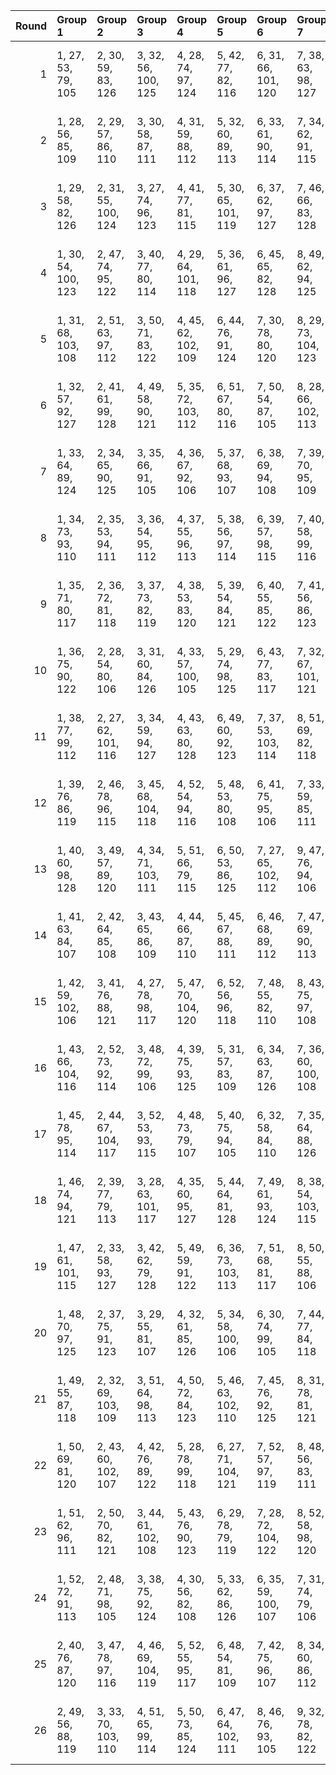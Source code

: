 |   Round | Group 1             | Group 2             | Group 3             | Group 4             | Group 5             | Group 6             | Group 7             | Group 8              | Group 9              | Group 10             | Group 11             | Group 12             | Group 13             | Group 14             | Group 15             | Group 16             | Group 17             | Group 18             | Group 19             | Group 20            | Group 21            | Group 22             | Group 23             | Group 24             | Group 25        | Group 26        |
|--------:|:--------------------|:--------------------|:--------------------|:--------------------|:--------------------|:--------------------|:--------------------|:---------------------|:---------------------|:---------------------|:---------------------|:---------------------|:---------------------|:---------------------|:---------------------|:---------------------|:---------------------|:---------------------|:---------------------|:--------------------|:--------------------|:---------------------|:---------------------|:---------------------|:----------------|:----------------|
|       1 | 1, 27, 53, 79, 105  | 2, 30, 59, 83, 126  | 3, 32, 56, 100, 125 | 4, 28, 74, 97, 124  | 5, 42, 77, 82, 116  | 6, 31, 66, 101, 120 | 7, 38, 63, 98, 127  | 8, 47, 67, 84, 128   | 10, 49, 64, 96, 106  | 11, 41, 57, 103, 118 | 12, 51, 73, 86, 122  | 13, 50, 60, 93, 111  | 14, 34, 72, 102, 119 | 16, 33, 76, 80, 113  | 17, 40, 78, 90, 109  | 18, 39, 62, 104, 112 | 19, 52, 69, 88, 110  | 20, 48, 68, 95, 123  | 21, 35, 75, 89, 121  | 22, 44, 71, 99, 107 | 23, 29, 61, 92, 117 | 24, 43, 55, 94, 114  | 25, 36, 70, 85, 115  | 26, 46, 65, 87, 108  | 9, 45, 54, 91   | 15, 37, 58, 81  |
|       2 | 1, 28, 56, 85, 109  | 2, 29, 57, 86, 110  | 3, 30, 58, 87, 111  | 4, 31, 59, 88, 112  | 5, 32, 60, 89, 113  | 6, 33, 61, 90, 114  | 7, 34, 62, 91, 115  | 8, 35, 63, 92, 116   | 9, 36, 64, 93, 117   | 10, 37, 65, 94, 118  | 11, 38, 66, 95, 119  | 12, 39, 67, 96, 120  | 13, 40, 68, 97, 121  | 14, 41, 69, 98, 122  | 15, 42, 70, 99, 123  | 16, 43, 71, 79, 124  | 17, 44, 72, 80, 125  | 18, 45, 73, 81, 105  | 19, 46, 53, 82, 106  | 20, 47, 54, 83, 107 | 21, 27, 55, 84, 108 | 22, 48, 74, 100, 126 | 23, 49, 75, 101, 127 | 24, 50, 76, 102, 128 | 25, 51, 77, 103 | 26, 52, 78, 104 |
|       3 | 1, 29, 58, 82, 126  | 2, 31, 55, 100, 124 | 3, 27, 74, 96, 123  | 4, 41, 77, 81, 115  | 5, 30, 65, 101, 119 | 6, 37, 62, 97, 127  | 7, 46, 66, 83, 128  | 9, 49, 63, 95, 105   | 10, 40, 56, 103, 117 | 11, 51, 72, 85, 121  | 12, 50, 59, 92, 110  | 13, 33, 71, 102, 118 | 15, 32, 76, 79, 112  | 16, 39, 78, 89, 108  | 17, 38, 61, 104, 111 | 18, 52, 68, 87, 109  | 19, 48, 67, 94, 122  | 20, 34, 75, 88, 120  | 21, 47, 73, 99, 125  | 22, 43, 70, 98, 106 | 23, 28, 60, 91, 116 | 24, 42, 54, 93, 113  | 25, 35, 69, 84, 114  | 26, 45, 64, 86, 107  | 8, 44, 53, 90   | 14, 36, 57, 80  |
|       4 | 1, 30, 54, 100, 123 | 2, 47, 74, 95, 122  | 3, 40, 77, 80, 114  | 4, 29, 64, 101, 118 | 5, 36, 61, 96, 127  | 6, 45, 65, 82, 128  | 8, 49, 62, 94, 125  | 9, 39, 55, 103, 116  | 10, 51, 71, 84, 120  | 11, 50, 58, 91, 109  | 12, 32, 70, 102, 117 | 14, 31, 76, 99, 111  | 15, 38, 78, 88, 107  | 16, 37, 60, 104, 110 | 17, 52, 67, 86, 108  | 18, 48, 66, 93, 121  | 19, 33, 75, 87, 119  | 20, 46, 72, 98, 124  | 21, 28, 57, 81, 126  | 22, 42, 69, 97, 105 | 23, 27, 59, 90, 115 | 24, 41, 53, 92, 112  | 25, 34, 68, 83, 113  | 26, 44, 63, 85, 106  | 7, 43, 73, 89   | 13, 35, 56, 79  |
|       5 | 1, 31, 68, 103, 108 | 2, 51, 63, 97, 112  | 3, 50, 71, 83, 122  | 4, 45, 62, 102, 109 | 6, 44, 76, 91, 124  | 7, 30, 78, 80, 120  | 8, 29, 73, 104, 123 | 9, 52, 59, 99, 121   | 10, 48, 58, 85, 113  | 11, 46, 75, 79, 111  | 12, 38, 64, 90, 116  | 13, 41, 70, 94, 126  | 14, 43, 67, 100, 115 | 15, 39, 74, 87, 114  | 16, 32, 77, 93, 106  | 17, 42, 56, 101, 110 | 18, 28, 53, 88, 127  | 19, 37, 57, 95, 128  | 21, 49, 54, 86, 117  | 22, 34, 61, 89, 118 | 23, 40, 72, 82, 107 | 24, 33, 66, 84, 125  | 25, 47, 60, 96, 105  | 26, 36, 55, 98, 119  | 5, 27, 69, 92   | 20, 35, 65, 81  |
|       6 | 1, 32, 57, 92, 127  | 2, 41, 61, 99, 128  | 4, 49, 58, 90, 121  | 5, 35, 72, 103, 112 | 6, 51, 67, 80, 116  | 7, 50, 54, 87, 105  | 8, 28, 66, 102, 113 | 10, 27, 76, 95, 107  | 11, 34, 78, 84, 124  | 12, 33, 56, 104, 106 | 13, 52, 63, 82, 125  | 14, 48, 62, 89, 117  | 15, 29, 75, 83, 115  | 16, 42, 68, 94, 120  | 17, 45, 53, 98, 126  | 18, 47, 71, 100, 119 | 19, 43, 74, 91, 118  | 20, 36, 77, 97, 110  | 21, 46, 60, 101, 114 | 22, 38, 65, 93, 122 | 23, 44, 55, 86, 111 | 24, 37, 70, 88, 108  | 25, 30, 64, 79, 109  | 26, 40, 59, 81, 123  | 3, 39, 69, 85   | 9, 31, 73, 96   |
|       7 | 1, 33, 64, 89, 124  | 2, 34, 65, 90, 125  | 3, 35, 66, 91, 105  | 4, 36, 67, 92, 106  | 5, 37, 68, 93, 107  | 6, 38, 69, 94, 108  | 7, 39, 70, 95, 109  | 8, 40, 71, 96, 110   | 9, 41, 72, 97, 111   | 10, 42, 73, 98, 112  | 11, 43, 53, 99, 113  | 12, 44, 54, 79, 114  | 13, 45, 55, 80, 115  | 14, 46, 56, 81, 116  | 15, 47, 57, 82, 117  | 16, 27, 58, 83, 118  | 17, 28, 59, 84, 119  | 18, 29, 60, 85, 120  | 19, 30, 61, 86, 121  | 20, 31, 62, 87, 122 | 21, 32, 63, 88, 123 | 23, 50, 77, 104, 126 | 24, 51, 78, 100, 127 | 25, 52, 74, 101, 128 | 22, 49, 76, 103 | 26, 48, 75, 102 |
|       8 | 1, 34, 73, 93, 110  | 2, 35, 53, 94, 111  | 3, 36, 54, 95, 112  | 4, 37, 55, 96, 113  | 5, 38, 56, 97, 114  | 6, 39, 57, 98, 115  | 7, 40, 58, 99, 116  | 8, 41, 59, 79, 117   | 9, 42, 60, 80, 118   | 10, 43, 61, 81, 119  | 11, 44, 62, 82, 120  | 12, 45, 63, 83, 121  | 13, 46, 64, 84, 122  | 14, 47, 65, 85, 123  | 15, 27, 66, 86, 124  | 16, 28, 67, 87, 125  | 17, 29, 68, 88, 105  | 18, 30, 69, 89, 106  | 19, 31, 70, 90, 107  | 20, 32, 71, 91, 108 | 21, 33, 72, 92, 109 | 24, 52, 75, 103, 126 | 25, 48, 76, 104, 127 | 26, 49, 77, 100, 128 | 22, 50, 78, 101 | 23, 51, 74, 102 |
|       9 | 1, 35, 71, 80, 117  | 2, 36, 72, 81, 118  | 3, 37, 73, 82, 119  | 4, 38, 53, 83, 120  | 5, 39, 54, 84, 121  | 6, 40, 55, 85, 122  | 7, 41, 56, 86, 123  | 8, 42, 57, 87, 124   | 9, 43, 58, 88, 125   | 10, 44, 59, 89, 105  | 11, 45, 60, 90, 106  | 12, 46, 61, 91, 107  | 13, 47, 62, 92, 108  | 14, 27, 63, 93, 109  | 15, 28, 64, 94, 110  | 16, 29, 65, 95, 111  | 17, 30, 66, 96, 112  | 18, 31, 67, 97, 113  | 19, 32, 68, 98, 114  | 20, 33, 69, 99, 115 | 21, 34, 70, 79, 116 | 22, 51, 75, 104, 128 | 25, 49, 78, 102, 126 | 26, 50, 74, 103, 127 | 23, 52, 76, 100 | 24, 48, 77, 101 |
|      10 | 1, 36, 75, 90, 122  | 2, 28, 54, 80, 106  | 3, 31, 60, 84, 126  | 4, 33, 57, 100, 105 | 5, 29, 74, 98, 125  | 6, 43, 77, 83, 117  | 7, 32, 67, 101, 121 | 8, 39, 64, 99, 127   | 9, 27, 68, 85, 128   | 11, 49, 65, 97, 107  | 12, 42, 58, 103, 119 | 13, 51, 53, 87, 123  | 14, 50, 61, 94, 112  | 15, 35, 73, 102, 120 | 17, 34, 76, 81, 114  | 18, 41, 78, 91, 110  | 19, 40, 63, 104, 113 | 20, 52, 70, 89, 111  | 21, 48, 69, 96, 124  | 22, 45, 72, 79, 108 | 23, 30, 62, 93, 118 | 24, 44, 56, 95, 115  | 25, 37, 71, 86, 116  | 26, 47, 66, 88, 109  | 10, 46, 55, 92  | 16, 38, 59, 82  |
|      11 | 1, 38, 77, 99, 112  | 2, 27, 62, 101, 116 | 3, 34, 59, 94, 127  | 4, 43, 63, 80, 128  | 6, 49, 60, 92, 123  | 7, 37, 53, 103, 114 | 8, 51, 69, 82, 118  | 9, 50, 56, 89, 107   | 10, 30, 68, 102, 115 | 12, 29, 76, 97, 109  | 13, 36, 78, 86, 105  | 14, 35, 58, 104, 108 | 15, 52, 65, 84, 106  | 16, 48, 64, 91, 119  | 17, 31, 75, 85, 117  | 18, 44, 70, 96, 122  | 19, 47, 55, 79, 126  | 20, 28, 73, 100, 121 | 21, 45, 74, 93, 120  | 22, 40, 67, 95, 124 | 23, 46, 57, 88, 113 | 24, 39, 72, 90, 110  | 25, 32, 66, 81, 111  | 26, 42, 61, 83, 125  | 5, 41, 71, 87   | 11, 33, 54, 98  |
|      12 | 1, 39, 76, 86, 119  | 2, 46, 78, 96, 115  | 3, 45, 68, 104, 118 | 4, 52, 54, 94, 116  | 5, 48, 53, 80, 108  | 6, 41, 75, 95, 106  | 7, 33, 59, 85, 111  | 8, 36, 65, 89, 126   | 9, 38, 62, 100, 110  | 10, 34, 74, 82, 109  | 11, 27, 77, 88, 122  | 12, 37, 72, 101, 105 | 13, 44, 69, 83, 127  | 14, 32, 73, 90, 128  | 16, 49, 70, 81, 112  | 17, 47, 63, 103, 124 | 18, 51, 58, 92, 107  | 19, 50, 66, 99, 117  | 20, 40, 57, 102, 125 | 22, 29, 56, 84, 113 | 23, 35, 67, 98, 123 | 24, 28, 61, 79, 120  | 25, 42, 55, 91, 121  | 26, 31, 71, 93, 114  | 15, 30, 60, 97  | 21, 43, 64, 87  |
|      13 | 1, 40, 60, 98, 128  | 3, 49, 57, 89, 120  | 4, 34, 71, 103, 111 | 5, 51, 66, 79, 115  | 6, 50, 53, 86, 125  | 7, 27, 65, 102, 112 | 9, 47, 76, 94, 106  | 10, 33, 78, 83, 123  | 11, 32, 55, 104, 105 | 12, 52, 62, 81, 124  | 13, 48, 61, 88, 116  | 14, 28, 75, 82, 114  | 15, 41, 67, 93, 119  | 16, 44, 73, 97, 126  | 17, 46, 70, 100, 118 | 18, 42, 74, 90, 117  | 19, 35, 77, 96, 109  | 20, 45, 59, 101, 113 | 21, 31, 56, 91, 127  | 22, 37, 64, 92, 121 | 23, 43, 54, 85, 110 | 24, 36, 69, 87, 107  | 25, 29, 63, 99, 108  | 26, 39, 58, 80, 122  | 2, 38, 68, 84   | 8, 30, 72, 95   |
|      14 | 1, 41, 63, 84, 107  | 2, 42, 64, 85, 108  | 3, 43, 65, 86, 109  | 4, 44, 66, 87, 110  | 5, 45, 67, 88, 111  | 6, 46, 68, 89, 112  | 7, 47, 69, 90, 113  | 8, 27, 70, 91, 114   | 9, 28, 71, 92, 115   | 10, 29, 72, 93, 116  | 11, 30, 73, 94, 117  | 12, 31, 53, 95, 118  | 13, 32, 54, 96, 119  | 14, 33, 55, 97, 120  | 15, 34, 56, 98, 121  | 16, 35, 57, 99, 122  | 17, 36, 58, 79, 123  | 18, 37, 59, 80, 124  | 19, 38, 60, 81, 125  | 20, 39, 61, 82, 105 | 21, 40, 62, 83, 106 | 22, 52, 77, 102, 127 | 23, 48, 78, 103, 128 | 26, 51, 76, 101, 126 | 24, 49, 74, 104 | 25, 50, 75, 100 |
|      15 | 1, 42, 59, 102, 106 | 3, 41, 76, 88, 121  | 4, 27, 78, 98, 117  | 5, 47, 70, 104, 120 | 6, 52, 56, 96, 118  | 7, 48, 55, 82, 110  | 8, 43, 75, 97, 108  | 9, 35, 61, 87, 113   | 10, 38, 67, 91, 126  | 11, 40, 64, 100, 112 | 12, 36, 74, 84, 111  | 13, 29, 77, 90, 124  | 14, 39, 53, 101, 107 | 15, 46, 71, 85, 127  | 16, 34, 54, 92, 128  | 18, 49, 72, 83, 114  | 19, 28, 65, 103, 105 | 20, 51, 60, 94, 109  | 21, 50, 68, 80, 119  | 22, 31, 58, 86, 115 | 23, 37, 69, 79, 125 | 24, 30, 63, 81, 122  | 25, 44, 57, 93, 123  | 26, 33, 73, 95, 116  | 2, 45, 66, 89   | 17, 32, 62, 99  |
|      16 | 1, 43, 66, 104, 116 | 2, 52, 73, 92, 114  | 3, 48, 72, 99, 106  | 4, 39, 75, 93, 125  | 5, 31, 57, 83, 109  | 6, 34, 63, 87, 126  | 7, 36, 60, 100, 108 | 8, 32, 74, 80, 107   | 9, 46, 77, 86, 120   | 10, 35, 70, 101, 124 | 11, 42, 67, 81, 127  | 12, 30, 71, 88, 128  | 14, 49, 68, 79, 110  | 15, 45, 61, 103, 122 | 16, 51, 56, 90, 105  | 17, 50, 64, 97, 115  | 18, 38, 55, 102, 123 | 20, 37, 76, 84, 117  | 21, 44, 78, 94, 113  | 22, 27, 54, 82, 111 | 23, 33, 65, 96, 121 | 24, 47, 59, 98, 118  | 25, 40, 53, 89, 119  | 26, 29, 69, 91, 112  | 13, 28, 58, 95  | 19, 41, 62, 85  |
|      17 | 1, 45, 78, 95, 114  | 2, 44, 67, 104, 117 | 3, 52, 53, 93, 115  | 4, 48, 73, 79, 107  | 5, 40, 75, 94, 105  | 6, 32, 58, 84, 110  | 7, 35, 64, 88, 126  | 8, 37, 61, 100, 109  | 9, 33, 74, 81, 108   | 10, 47, 77, 87, 121  | 11, 36, 71, 101, 125 | 12, 43, 68, 82, 127  | 13, 31, 72, 89, 128  | 15, 49, 69, 80, 111  | 16, 46, 62, 103, 123 | 17, 51, 57, 91, 106  | 18, 50, 65, 98, 116  | 19, 39, 56, 102, 124 | 21, 38, 76, 85, 118  | 22, 28, 55, 83, 112 | 23, 34, 66, 97, 122 | 24, 27, 60, 99, 119  | 25, 41, 54, 90, 120  | 26, 30, 70, 92, 113  | 14, 29, 59, 96  | 20, 42, 63, 86  |
|      18 | 1, 46, 74, 94, 121  | 2, 39, 77, 79, 113  | 3, 28, 63, 101, 117 | 4, 35, 60, 95, 127  | 5, 44, 64, 81, 128  | 7, 49, 61, 93, 124  | 8, 38, 54, 103, 115 | 9, 51, 70, 83, 119   | 10, 50, 57, 90, 108  | 11, 31, 69, 102, 116 | 13, 30, 76, 98, 110  | 14, 37, 78, 87, 106  | 15, 36, 59, 104, 109 | 16, 52, 66, 85, 107  | 17, 48, 65, 92, 120  | 18, 32, 75, 86, 118  | 19, 45, 71, 97, 123  | 20, 27, 56, 80, 126  | 21, 29, 53, 100, 122 | 22, 41, 68, 96, 125 | 23, 47, 58, 89, 114 | 24, 40, 73, 91, 111  | 25, 33, 67, 82, 112  | 26, 43, 62, 84, 105  | 6, 42, 72, 88   | 12, 34, 55, 99  |
|      19 | 1, 47, 61, 101, 115 | 2, 33, 58, 93, 127  | 3, 42, 62, 79, 128  | 5, 49, 59, 91, 122  | 6, 36, 73, 103, 113 | 7, 51, 68, 81, 117  | 8, 50, 55, 88, 106  | 9, 29, 67, 102, 114  | 11, 28, 76, 96, 108  | 12, 35, 78, 85, 125  | 13, 34, 57, 104, 107 | 14, 52, 64, 83, 105  | 15, 48, 63, 90, 118  | 16, 30, 75, 84, 116  | 17, 43, 69, 95, 121  | 18, 46, 54, 99, 126  | 19, 27, 72, 100, 120 | 20, 44, 74, 92, 119  | 21, 37, 77, 98, 111  | 22, 39, 66, 94, 123 | 23, 45, 56, 87, 112 | 24, 38, 71, 89, 109  | 25, 31, 65, 80, 110  | 26, 41, 60, 82, 124  | 4, 40, 70, 86   | 10, 32, 53, 97  |
|      20 | 1, 48, 70, 97, 125  | 2, 37, 75, 91, 123  | 3, 29, 55, 81, 107  | 4, 32, 61, 85, 126  | 5, 34, 58, 100, 106 | 6, 30, 74, 99, 105  | 7, 44, 77, 84, 118  | 8, 33, 68, 101, 122  | 9, 40, 65, 79, 127   | 10, 28, 69, 86, 128  | 12, 49, 66, 98, 108  | 13, 43, 59, 103, 120 | 14, 51, 54, 88, 124  | 15, 50, 62, 95, 113  | 16, 36, 53, 102, 121 | 18, 35, 76, 82, 115  | 19, 42, 78, 92, 111  | 20, 41, 64, 104, 114 | 21, 52, 71, 90, 112  | 22, 46, 73, 80, 109 | 23, 31, 63, 94, 119 | 24, 45, 57, 96, 116  | 25, 38, 72, 87, 117  | 26, 27, 67, 89, 110  | 11, 47, 56, 93  | 17, 39, 60, 83  |
|      21 | 1, 49, 55, 87, 118  | 2, 32, 69, 103, 109 | 3, 51, 64, 98, 113  | 4, 50, 72, 84, 123  | 5, 46, 63, 102, 110 | 7, 45, 76, 92, 125  | 8, 31, 78, 81, 121  | 9, 30, 53, 104, 124  | 10, 52, 60, 79, 122  | 11, 48, 59, 86, 114  | 12, 47, 75, 80, 112  | 13, 39, 65, 91, 117  | 14, 42, 71, 95, 126  | 15, 44, 68, 100, 116 | 16, 40, 74, 88, 115  | 17, 33, 77, 94, 107  | 18, 43, 57, 101, 111 | 19, 29, 54, 89, 127  | 20, 38, 58, 96, 128  | 22, 35, 62, 90, 119 | 23, 41, 73, 83, 108 | 24, 34, 67, 85, 105  | 25, 27, 61, 97, 106  | 26, 37, 56, 99, 120  | 6, 28, 70, 93   | 21, 36, 66, 82  |
|      22 | 1, 50, 69, 81, 120  | 2, 43, 60, 102, 107 | 4, 42, 76, 89, 122  | 5, 28, 78, 99, 118  | 6, 27, 71, 104, 121 | 7, 52, 57, 97, 119  | 8, 48, 56, 83, 111  | 9, 44, 75, 98, 109   | 10, 36, 62, 88, 114  | 11, 39, 68, 92, 126  | 12, 41, 65, 100, 113 | 13, 37, 74, 85, 112  | 14, 30, 77, 91, 125  | 15, 40, 54, 101, 108 | 16, 47, 72, 86, 127  | 17, 35, 55, 93, 128  | 19, 49, 73, 84, 115  | 20, 29, 66, 103, 106 | 21, 51, 61, 95, 110  | 22, 32, 59, 87, 116 | 23, 38, 70, 80, 105 | 24, 31, 64, 82, 123  | 25, 45, 58, 94, 124  | 26, 34, 53, 96, 117  | 3, 46, 67, 90   | 18, 33, 63, 79  |
|      23 | 1, 51, 62, 96, 111  | 2, 50, 70, 82, 121  | 3, 44, 61, 102, 108 | 5, 43, 76, 90, 123  | 6, 29, 78, 79, 119  | 7, 28, 72, 104, 122 | 8, 52, 58, 98, 120  | 9, 48, 57, 84, 112   | 10, 45, 75, 99, 110  | 11, 37, 63, 89, 115  | 12, 40, 69, 93, 126  | 13, 42, 66, 100, 114 | 14, 38, 74, 86, 113  | 15, 31, 77, 92, 105  | 16, 41, 55, 101, 109 | 17, 27, 73, 87, 127  | 18, 36, 56, 94, 128  | 20, 49, 53, 85, 116  | 21, 30, 67, 103, 107 | 22, 33, 60, 88, 117 | 23, 39, 71, 81, 106 | 24, 32, 65, 83, 124  | 25, 46, 59, 95, 125  | 26, 35, 54, 97, 118  | 4, 47, 68, 91   | 19, 34, 64, 80  |
|      24 | 1, 52, 72, 91, 113  | 2, 48, 71, 98, 105  | 3, 38, 75, 92, 124  | 4, 30, 56, 82, 108  | 5, 33, 62, 86, 126  | 6, 35, 59, 100, 107 | 7, 31, 74, 79, 106  | 8, 45, 77, 85, 119   | 9, 34, 69, 101, 123  | 10, 41, 66, 80, 127  | 11, 29, 70, 87, 128  | 13, 49, 67, 99, 109  | 14, 44, 60, 103, 121 | 15, 51, 55, 89, 125  | 16, 50, 63, 96, 114  | 17, 37, 54, 102, 122 | 19, 36, 76, 83, 116  | 20, 43, 78, 93, 112  | 21, 42, 65, 104, 115 | 22, 47, 53, 81, 110 | 23, 32, 64, 95, 120 | 24, 46, 58, 97, 117  | 25, 39, 73, 88, 118  | 26, 28, 68, 90, 111  | 12, 27, 57, 94  | 18, 40, 61, 84  |
|      25 | 2, 40, 76, 87, 120  | 3, 47, 78, 97, 116  | 4, 46, 69, 104, 119 | 5, 52, 55, 95, 117  | 6, 48, 54, 81, 109  | 7, 42, 75, 96, 107  | 8, 34, 60, 86, 112  | 9, 37, 66, 90, 126   | 10, 39, 63, 100, 111 | 11, 35, 74, 83, 110  | 12, 28, 77, 89, 123  | 13, 38, 73, 101, 106 | 14, 45, 70, 84, 127  | 15, 33, 53, 91, 128  | 17, 49, 71, 82, 113  | 18, 27, 64, 103, 125 | 19, 51, 59, 93, 108  | 20, 50, 67, 79, 118  | 21, 41, 58, 102, 105 | 22, 30, 57, 85, 114 | 23, 36, 68, 99, 124 | 24, 29, 62, 80, 121  | 25, 43, 56, 92, 122  | 26, 32, 72, 94, 115  | 1, 44, 65, 88   | 16, 31, 61, 98  |
|      26 | 2, 49, 56, 88, 119  | 3, 33, 70, 103, 110 | 4, 51, 65, 99, 114  | 5, 50, 73, 85, 124  | 6, 47, 64, 102, 111 | 8, 46, 76, 93, 105  | 9, 32, 78, 82, 122  | 10, 31, 54, 104, 125 | 11, 52, 61, 80, 123  | 12, 48, 60, 87, 115  | 13, 27, 75, 81, 113  | 14, 40, 66, 92, 118  | 15, 43, 72, 96, 126  | 16, 45, 69, 100, 117 | 17, 41, 74, 89, 116  | 18, 34, 77, 95, 108  | 19, 44, 58, 101, 112 | 20, 30, 55, 90, 127  | 21, 39, 59, 97, 128  | 22, 36, 63, 91, 120 | 23, 42, 53, 84, 109 | 24, 35, 68, 86, 106  | 25, 28, 62, 98, 107  | 26, 38, 57, 79, 121  | 1, 37, 67, 83   | 7, 29, 71, 94   |